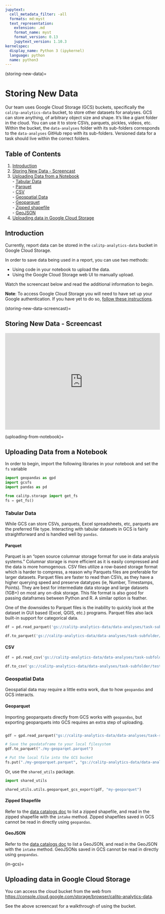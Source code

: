 ```yaml
---
jupytext:
  cell_metadata_filter: -all
  formats: md:myst
  text_representation:
    extension: .md
    format_name: myst
    format_version: 0.13
    jupytext_version: 1.10.3
kernelspec:
  display_name: Python 3 (ipykernel)
  language: python
  name: python3
---
```

(storing-new-data)=
# Storing New Data

Our team uses Google Cloud Storage (GCS) buckets, specifically the `calitp-analytics-data` bucket, to store other datasets for analyses. GCS can store anything, of arbitrary object size and shape. It’s like a giant folder in the cloud. You can use it to store CSVs, parquets, pickles, videos, etc. Within the bucket, the `data-analyses` folder with its sub-folders corresponds to the `data-analyses`  GitHub repo with its sub-folders. Versioned data for a task should live within the correct folders.

## Table of Contents
1. [Introduction](#introduction)
1. [Storing New Data - Screencast](storing-new-data-screencast)
1. [Uploading Data from a Notebook](uploading-from-notebook)
<br> - [Tabular Data](#tabular-data)
  <br> - [Parquet](#parquet)
  <br>- [CSV](#csv)
<br> - [Geospatial Data](#geospatial-data)
  <br> - [Geoparquet](#geoparquet)
  <br> - [Zipped shapefile](#zipped-shapefile)
  <br> - [GeoJSON](#geojson)
1. [Uploading data in Google Cloud Storage](in-gcs)


## Introduction

Currently, report data can be stored in the `calitp-analytics-data` bucket in Google Cloud Storage.

In order to save data being used in a report, you can use two methods:

* Using code in your notebook to upload the data.
* Using the Google Cloud Storage web UI to manually upload.

Watch the screencast below and read the additional information to begin.

**Note**: To access Google Cloud Storage you will need to have set up your Google authentication. If you have yet to do so, [follow these instructions](connecting-to-warehouse).

(storing-new-data-screencast)=
## Storing New Data - Screencast

<div style="position: relative; padding-bottom: 62.5%; height: 0;"><iframe src="https://www.loom.com/embed/51d22876ab6d4d35a39f18e8f6d5f11d" frameborder="0" webkitallowfullscreen mozallowfullscreen allowfullscreen style="position: absolute; top: 0; left: 0; width: 100%; height: 100%;"></iframe></div>

(uploading-from-notebook)=
## Uploading Data from a Notebook

In order to begin, import the following libraries in your notebook and set the `fs` variable

```python
import geopandas as gpd
import gcsfs
import pandas as pd

from calitp.storage import get_fs
fs = get_fs()
```
### Tabular Data

While GCS can store CSVs, parquets, Excel spreadsheets, etc, parquets are the preferred file type. Interacting with tabular datasets in GCS is fairly straightforward and is handled well by `pandas`.

#### Parquet

Parquet is an “open source columnar storage format for use in data analysis systems.” Columnar storage is more efficient as it is easily compressed and the data is more homogenous. CSV files utilize a row-based storage format which is harder to compress, a reason why Parquets files are preferable for larger datasets. Parquet files are faster to read than CSVs, as they have a higher querying speed and preserve datatypes (ie, Number, Timestamps, Points). They are best for intermediate data storage and large datasets (1GB+) on most any on-disk storage. This file format is also good for passing dataframes between Python and R. A similar option is feather.

One of the downsides to Parquet files is the inability to quickly look at the dataset in GUI based (Excel, QGIS, etc.) programs. Parquet files also lack built-in support for categorical data.

```python
df = pd.read_parquet('gs://calitp-analytics-data/data-analyses/task-subfolder/test.parquet')

df.to_parquet('gs://calitp-analytics-data/data-analyses/task-subfolder/test.parquet')
```

#### CSV

```python
df = pd.read_csv('gs://calitp-analytics-data/data-analyses/task-subfolder/test.csv')

df.to_csv('gs://calitp-analytics-data/data-analyses/task-subfolder/test.parquet')
```

### Geospatial Data

Geospatial data may require a little extra work, due to how `geopandas` and GCS interacts.

#### Geoparquet

Importing geoparquets directly from GCS works with `geopandas`, but exporting geoparquets into GCS requires an extra step of uploading.

```python

gdf = gpd.read_parquet("gs://calitp-analytics-data/data-analyses/task-subfolder/my-geoparquet.parquet")

# Save the geodataframe to your local filesystem
gdf.to_parquet("./my-geoparqet.parquet")

# Put the local file into the GCS bucket
fs.put("./my-geoparquet.parquet", "gs://calitp-analytics-data/data-analyses/task-subfolder/my-geoparquet.parquet")
```

Or, use the `shared_utils` package.

```python
import shared_utils

shared_utils.utils.geoparquet_gcs_export(gdf, "my-geoparquet")
```

#### Zipped Shapefile

Refer to the [data catalogs doc](catalogue-cloud-storage) to list a zipped shapefile, and read in the zipped shapefile with the `intake` method. Zipped shapefiles saved in GCS cannot be read in directly using `geopandas`.

#### GeoJSON

Refer to the [data catalogs doc](catalogue-cloud-storage) to list a GeoJSON, and read in the GeoJSON with the `intake` method. GeoJSONs saved in GCS cannot be read in directly using `geopandas`.

(in-gcs)=
## Uploading data in Google Cloud Storage

You can access the cloud bucket from the web from https://console.cloud.google.com/storage/browser/calitp-analytics-data.

See the above screencast for a walkthrough of using the bucket.
